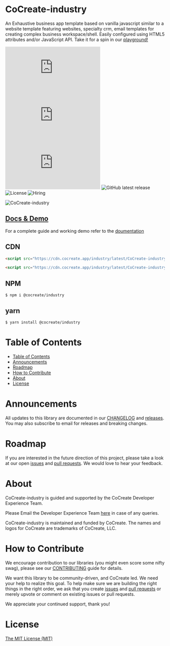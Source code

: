 # CoCreate-industry

An Exhaustive business app template based on vanilla javascript similar to a website template featuring websites, specialty crm, email templates for creating complex business workspace/shell. Easily configured using HTML5 attributes and/or JavaScript API. Take it for a spin in our [playground!](https://cocreate.app/docs/industry)

![minified](https://img.badgesize.io/https://cdn.cocreate.app/industry/latest/CoCreate-industry.min.js?style=flat-square&label=minified&color=orange)
![gzip](https://img.badgesize.io/https://cdn.cocreate.app/industry/latest/CoCreate-industry.min.js?compression=gzip&style=flat-square&label=gzip&color=yellow)
![brotli](https://img.badgesize.io/https://cdn.cocreate.app/industry/latest/CoCreate-industry.min.js?compression=brotli&style=flat-square&label=brotli)
![GitHub latest release](https://img.shields.io/github/v/release/CoCreate-app/CoCreate-industry?style=flat-square)
![License](https://img.shields.io/github/license/CoCreate-app/CoCreate-industry?style=flat-square)
![Hiring](https://img.shields.io/static/v1?style=flat-square&label=&message=Hiring&color=blueviolet)

![CoCreate-industry](https://cdn.cocreate.app/docs/CoCreate-industry.gif)

## [Docs & Demo](https://cocreate.app/docs/industry)

For a complete guide and working demo refer to the [doumentation](https://cocreate.app/docs/industry)

## CDN

```html
<script src="https://cdn.cocreate.app/industry/latest/CoCreate-industry.min.js"></script>
```

```html
<script src="https://cdn.cocreate.app/industry/latest/CoCreate-industry.min.css"></script>
```

## NPM

```shell
$ npm i @cocreate/industry
```

## yarn

```shell
$ yarn install @cocreate/industry
```

# Table of Contents

- [Table of Contents](#table-of-contents)
- [Announcements](#announcements)
- [Roadmap](#roadmap)
- [How to Contribute](#how-to-contribute)
- [About](#about)
- [License](#license)

<a name="announcements"></a>

# Announcements

All updates to this library are documented in our [CHANGELOG](https://github.com/CoCreate-app/CoCreate-industry/blob/master/CHANGELOG.md) and [releases](https://github.com/CoCreate-app/CoCreate-industry/releases). You may also subscribe to email for releases and breaking changes.

<a name="roadmap"></a>

# Roadmap

If you are interested in the future direction of this project, please take a look at our open [issues](https://github.com/CoCreate-app/CoCreate-industry/issues) and [pull requests](https://github.com/CoCreate-app/CoCreate-industry/pulls). We would love to hear your feedback.

<a name="about"></a>

# About

CoCreate-industry is guided and supported by the CoCreate Developer Experience Team.

Please Email the Developer Experience Team [here](mailto:develop@cocreate.app) in case of any queries.

CoCreate-industry is maintained and funded by CoCreate. The names and logos for CoCreate are trademarks of CoCreate, LLC.

<a name="contribute"></a>

# How to Contribute

We encourage contribution to our libraries (you might even score some nifty swag), please see our [CONTRIBUTING](https://github.com/CoCreate-app/CoCreate-industry/blob/master/CONTRIBUTING.md) guide for details.

We want this library to be community-driven, and CoCreate led. We need your help to realize this goal. To help make sure we are building the right things in the right order, we ask that you create [issues](https://github.com/CoCreate-app/CoCreate-industry/issues) and [pull requests](https://github.com/CoCreate-app/CoCreate-industry/pulls) or merely upvote or comment on existing issues or pull requests.

We appreciate your continued support, thank you!

# License

[The MIT License (MIT)](https://github.com/CoCreate-app/CoCreate-industry/blob/master/LICENSE)
